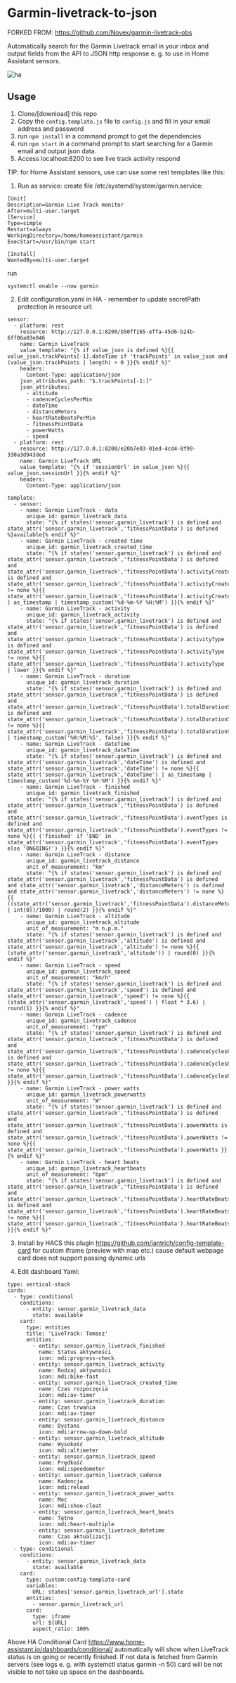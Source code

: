 # Garmin-livetrack-to-json

FORKED FROM: https://github.com/Novex/garmin-livetrack-obs

Automatically search for the Garmin Livetrack email in your inbox and output fields from the API to JSON http response e. g. to use in Home Assistant sensors.

![ha](https://github.com/t-soltysiak/garmin-livetrack-to-json/assets/68973012/d265d8be-58ac-40b9-9850-6e933eb50513)

## Usage
1. Clone/[download] this repo
2. Copy the `config.template.js` file to `config.js` and fill in your email address and password
3. run `npm install` in a command prompt to get the dependencies
4. run `npm start` in a command prompt to start searching for a Garmin email and output json data.
5. Access localhost:8200 to see live track activity respond

TIP: for Home Assistant sensors, use can use some rest templates like this:

1) Run as service:
create file /etc/systemd/system/garmin.service:
```
[Unit]
Description=Garmin Live Track monitor
After=multi-user.target
[Service]
Type=simple
Restart=always
WorkingDirectory=/home/homeassistant/garmin
ExecStart=/usr/bin/npm start

[Install]
WantedBy=multi-user.target
```
run
```
systemctl enable --now garmin
```

2) Edit configuration.yaml in HA - remember to update secretPath protection in resource url:
```
sensor:
  - platform: rest
    resource: http://127.0.0.1:8200/b50ff165-effa-45d6-b24b-6ff06a03e846
    name: Garmin LiveTrack
    value_template: "{% if value_json is defined %}{{ value_json.trackPoints[-1].dateTime if 'trackPoints' in value_json and (value_json.trackPoints | length) > 0 }}{% endif %}"
    headers:
      Content-Type: application/json
    json_attributes_path: "$.trackPoints[-1:]"
    json_attributes:
      - altitude
      - cadenceCyclesPerMin
      - dateTime
      - distanceMeters
      - heartRateBeatsPerMin
      - fitnessPointData
      - powerWatts
      - speed
  - platform: rest
    resource: http://127.0.0.1:8200/e20b7e03-01ed-4cd4-8f99-330a3d943ded
    name: Garmin LiveTrack URL
    value_template: "{% if 'sessionUrl' in value_json %}{{ value_json.sessionUrl }}{% endif %}"
    headers:
      Content-Type: application/json

template:
  - sensor:
    - name: Garmin LiveTrack - data
      unique_id: garmin_livetrack_data
      state: "{% if states('sensor.garmin_livetrack') is defined and state_attr('sensor.garmin_livetrack','fitnessPointData') is defined %}available{% endif %}"
    - name: Garmin LiveTrack - created time
      unique_id: garmin_livetrack_created_time
      state: "{% if states('sensor.garmin_livetrack') is defined and state_attr('sensor.garmin_livetrack','fitnessPointData') is defined and state_attr('sensor.garmin_livetrack','fitnessPointData').activityCreatedTime is defined and state_attr('sensor.garmin_livetrack','fitnessPointData').activityCreatedTime != none %}{{ state_attr('sensor.garmin_livetrack','fitnessPointData').activityCreatedTime | as_timestamp | timestamp_custom('%d-%m-%Y %H:%M') }}{% endif %}"
    - name: Garmin LiveTrack - activity
      unique_id: garmin_livetrack_activity
      state: "{% if states('sensor.garmin_livetrack') is defined and state_attr('sensor.garmin_livetrack','fitnessPointData') is defined and state_attr('sensor.garmin_livetrack','fitnessPointData').activityType is defined and state_attr('sensor.garmin_livetrack','fitnessPointData').activityType != none %}{{ state_attr('sensor.garmin_livetrack','fitnessPointData').activityType | lower }}{% endif %}"
    - name: Garmin LiveTrack - duration
      unique_id: garmin_livetrack_duration
      state: "{% if states('sensor.garmin_livetrack') is defined and state_attr('sensor.garmin_livetrack','fitnessPointData') is defined and state_attr('sensor.garmin_livetrack','fitnessPointData').totalDurationSecs is defined and state_attr('sensor.garmin_livetrack','fitnessPointData').totalDurationSecs != none %}{{ state_attr('sensor.garmin_livetrack','fitnessPointData').totalDurationSecs | timestamp_custom('%H:%M:%S', false) }}{% endif %}"
    - name: Garmin LiveTrack - dateTime
      unique_id: garmin_livetrack_dateTime
      state: "{% if states('sensor.garmin_livetrack') is defined and state_attr('sensor.garmin_livetrack','dateTime') is defined and state_attr('sensor.garmin_livetrack','dateTime') != none %}{{ state_attr('sensor.garmin_livetrack','dateTime') | as_timestamp | timestamp_custom('%d-%m-%Y %H:%M') }}{% endif %}"
    - name: Garmin LiveTrack - finished
      unique_id: garmin_livetrack_finished
      state: "{% if states('sensor.garmin_livetrack') is defined and state_attr('sensor.garmin_livetrack','fitnessPointData') is defined and state_attr('sensor.garmin_livetrack','fitnessPointData').eventTypes is defined and state_attr('sensor.garmin_livetrack','fitnessPointData').eventTypes != none %}{{ ('finished' if 'END' in state_attr('sensor.garmin_livetrack','fitnessPointData').eventTypes else 'ONGOING!') }}{% endif %}"
    - name: Garmin LiveTrack - distance
      unique_id: garmin_livetrack_distance
      unit_of_measurement: "km"
      state: "{% if states('sensor.garmin_livetrack') is defined and state_attr('sensor.garmin_livetrack','fitnessPointData') is defined and state_attr('sensor.garmin_livetrack','distanceMeters') is defined and state_attr('sensor.garmin_livetrack','distanceMeters') != none %}{{ ((state_attr('sensor.garmin_livetrack','fitnessPointData').distanceMeters | int(0))/1000) | round(2) }}{% endif %}"
    - name: Garmin LiveTrack - altitude
      unique_id: garmin_livetrack_altitude
      unit_of_measurement: "m n.p.m."
      state: "{% if states('sensor.garmin_livetrack') is defined and state_attr('sensor.garmin_livetrack','altitude') is defined and state_attr('sensor.garmin_livetrack','altitude') != none %}{{ (state_attr('sensor.garmin_livetrack','altitude')) | round(0) }}{% endif %}"
    - name: Garmin LiveTrack - speed
      unique_id: garmin_livetrack_speed
      unit_of_measurement: "km/h"
      state: "{% if states('sensor.garmin_livetrack') is defined and state_attr('sensor.garmin_livetrack','speed') is defined and state_attr('sensor.garmin_livetrack','speed') != none %}{{ (state_attr('sensor.garmin_livetrack','speed') | float * 3.6) | round(1) }}{% endif %}"
    - name: Garmin LiveTrack - cadence
      unique_id: garmin_livetrack_cadence
      unit_of_measurement: "rpm"
      state: "{% if states('sensor.garmin_livetrack') is defined and state_attr('sensor.garmin_livetrack','fitnessPointData') is defined and state_attr('sensor.garmin_livetrack','fitnessPointData').cadenceCyclesPerMin is defined and state_attr('sensor.garmin_livetrack','fitnessPointData').cadenceCyclesPerMin != none %}{{ state_attr('sensor.garmin_livetrack','fitnessPointData').cadenceCyclesPerMin }}{% endif %}"
    - name: Garmin LiveTrack - power watts
      unique_id: garmin_livetrack_powerwatts
      unit_of_measurement: "W"
      state: "{% if states('sensor.garmin_livetrack') is defined and state_attr('sensor.garmin_livetrack','fitnessPointData') is defined and state_attr('sensor.garmin_livetrack','fitnessPointData').powerWatts is defined and state_attr('sensor.garmin_livetrack','fitnessPointData').powerWatts != none %}{{ state_attr('sensor.garmin_livetrack','fitnessPointData').powerWatts }}{% endif %}"
    - name: Garmin LiveTrack - heart beats
      unique_id: garmin_livetrack_heartbeats
      unit_of_measurement: "bpm"
      state: "{% if states('sensor.garmin_livetrack') is defined and state_attr('sensor.garmin_livetrack','fitnessPointData') is defined and state_attr('sensor.garmin_livetrack','fitnessPointData').heartRateBeatsPerMin is defined and state_attr('sensor.garmin_livetrack','fitnessPointData').heartRateBeatsPerMin != none %}{{ state_attr('sensor.garmin_livetrack','fitnessPointData').heartRateBeatsPerMin }}{% endif %}"
```

3) Install by HACS this plugin https://github.com/iantrich/config-template-card for custom iframe (preview with map etc.) cause default webpage card does not support passing dynamic urls

4) Edit dashboard Yaml:
```
type: vertical-stack
cards:
  - type: conditional
    conditions:
      - entity: sensor.garmin_livetrack_data
        state: available
    card:
      type: entities
      title: 'LiveTrack: Tomasz'
      entities:
        - entity: sensor.garmin_livetrack_finished
          name: Status aktywności
          icon: mdi:progress-check
        - entity: sensor.garmin_livetrack_activity
          name: Rodzaj aktywności
          icon: mdi:bike-fast
        - entity: sensor.garmin_livetrack_created_time
          name: Czas rozpoczęcia
          icon: mdi:av-timer
        - entity: sensor.garmin_livetrack_duration
          name: Czas trwania
          icon: mdi:av-timer
        - entity: sensor.garmin_livetrack_distance
          name: Dystans
          icon: mdi:arrow-up-down-bold
        - entity: sensor.garmin_livetrack_altitude
          name: Wysokość
          icon: mdi:altimeter
        - entity: sensor.garmin_livetrack_speed
          name: Prędkość
          icon: mdi:speedometer
        - entity: sensor.garmin_livetrack_cadence
          name: Kadencja
          icon: mdi:reload
        - entity: sensor.garmin_livetrack_power_watts
          name: Moc
          icon: mdi:shoe-cleat
        - entity: sensor.garmin_livetrack_heart_beats
          name: Tętno
          icon: mdi:heart-multiple
        - entity: sensor.garmin_livetrack_datetime
          name: Czas aktualizacji
          icon: mdi:av-timer
  - type: conditional
    conditions:
      - entity: sensor.garmin_livetrack_data
        state: available
    card:
      type: custom:config-template-card
      variables:
        URL: states['sensor.garmin_livetrack_url'].state
      entities:
        - sensor.garmin_livetrack_url
      card:
        type: iframe
        url: ${URL}
        aspect_ratio: 100%
```

Above HA Conditional Card https://www.home-assistant.io/dashboards/conditional/ automatically will show when LiveTrack status is on going or recently finished.
If not data is fetched from Garmin servers (see logs e. g. with systemctl status garmin -n 50) card will be not visible to not take up space on the dashboards.
